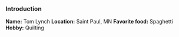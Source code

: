 ### Introduction

**Name:** Tom Lynch
**Location:** Saint Paul, MN
**Favorite food:** Spaghetti
**Hobby:** Quilting
